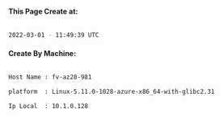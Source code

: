 
   
#### This Page Create at:

```bash

2022-03-01 - 11:49:39 UTC

```

#### Create By Machine:

```bash

Host Name : fv-az28-981

platform  : Linux-5.11.0-1028-azure-x86_64-with-glibc2.31

Ip Local  : 10.1.0.128

```

